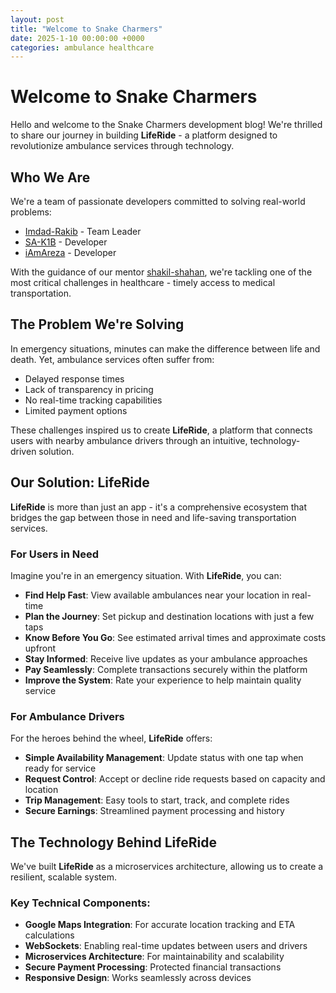 ```yaml
---
layout: post
title: "Welcome to Snake Charmers"
date: 2025-1-10 00:00:00 +0000
categories: ambulance healthcare   
---
```


# Welcome to Snake Charmers

Hello and welcome to the Snake Charmers development blog! We're thrilled to share our journey in building **LifeRide** - a platform designed to revolutionize ambulance services through technology.

<!-- ![LifeRide Logo](../images/ambulancelogo1.png) -->

## Who We Are

We're a team of passionate developers committed to solving real-world problems:

- [Imdad-Rakib](https://github.com/Imdad-Rakib) - Team Leader
- [SA-K1B](https://github.com/SA-K1B) - Developer
- [iAmAreza](https://github.com/iAmAreza) - Developer

With the guidance of our mentor [shakil-shahan](https://github.com/shakil-shahan), we're tackling one of the most critical challenges in healthcare - timely access to medical transportation.

## The Problem We're Solving

In emergency situations, minutes can make the difference between life and death. Yet, ambulance services often suffer from:

- Delayed response times
- Lack of transparency in pricing
- No real-time tracking capabilities
- Limited payment options

These challenges inspired us to create **LifeRide**, a platform that connects users with nearby ambulance drivers through an intuitive, technology-driven solution.

## Our Solution: LifeRide

**LifeRide** is more than just an app - it's a comprehensive ecosystem that bridges the gap between those in need and life-saving transportation services.

### For Users in Need

Imagine you're in an emergency situation. With **LifeRide**, you can:

- **Find Help Fast**: View available ambulances near your location in real-time
- **Plan the Journey**: Set pickup and destination locations with just a few taps
- **Know Before You Go**: See estimated arrival times and approximate costs upfront
- **Stay Informed**: Receive live updates as your ambulance approaches
- **Pay Seamlessly**: Complete transactions securely within the platform
- **Improve the System**: Rate your experience to help maintain quality service

### For Ambulance Drivers

For the heroes behind the wheel, **LifeRide** offers:

- **Simple Availability Management**: Update status with one tap when ready for service
- **Request Control**: Accept or decline ride requests based on capacity and location
- **Trip Management**: Easy tools to start, track, and complete rides
- **Secure Earnings**: Streamlined payment processing and history

## The Technology Behind LifeRide

We've built **LifeRide** as a microservices architecture, allowing us to create a resilient, scalable system.

### Key Technical Components:

- **Google Maps Integration**: For accurate location tracking and ETA calculations
- **WebSockets**: Enabling real-time updates between users and drivers
- **Microservices Architecture**: For maintainability and scalability
- **Secure Payment Processing**: Protected financial transactions
- **Responsive Design**: Works seamlessly across devices
